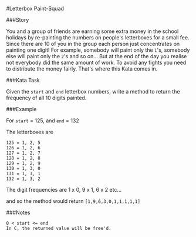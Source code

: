 #Letterbox Paint-Squad

###Story

You and a group of friends are earning some extra money in the school 
holidays by re-painting the numbers on people's letterboxes for a small fee.
Since there are 10 of you in the group each person just concentrates on 
painting one digit! For example, somebody will paint only the `1`'s, somebody 
else will paint only the `2`'s and so on...
But at the end of the day you realise not everybody did the same amount of work.
To avoid any fights you need to distribute the money fairly. That's where this 
Kata comes in.

###Kata Task

Given the `start` and `end` letterbox numbers, write a method to return the 
frequency of all 10 digits painted.

###Example

For `start` = 125, and `end` = 132

The letterboxes are

    125 = 1, 2, 5
    126 = 1, 2, 6
    127 = 1, 2, 7
    128 = 1, 2, 8
    129 = 1, 2, 9
    130 = 1, 3, 0
    131 = 1, 3, 1
    132 = 1, 3, 2

The digit frequencies are 1 x 0, 9 x 1, 6 x 2 etc...

and so the method would return `[1,9,6,3,0,1,1,1,1,1]`

###Notes

    0 < start <= end
    In C, the returned value will be free'd.
